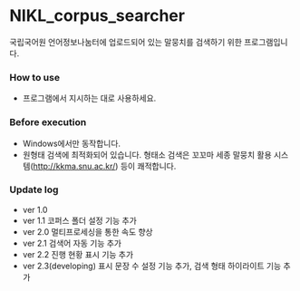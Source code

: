 # NIKL_corpus_searcher
국립국어원 언어정보나눔터에 업로드되어 있는 말뭉치를 검색하기 위한 프로그램입니다.

### How to use
* 프로그램에서 지시하는 대로 사용하세요.

### Before execution
* Windows에서만 동작합니다.
* 원형태 검색에 최적화되어 있습니다. 형태소 검색은 꼬꼬마 세종 말뭉치 활용 시스템(http://kkma.snu.ac.kr/) 등이 쾌적합니다.

### Update log
* ver 1.0
* ver 1.1 코퍼스 폴더 설정 기능 추가
* ver 2.0 멀티프로세싱을 통한 속도 향상
* ver 2.1 검색어 자동 기능 추가
* ver 2.2 진행 현황 표시 기능 추가
* ver 2.3(developing) 표시 문장 수 설정 기능 추가, 검색 형태 하이라이트 기능 추가
